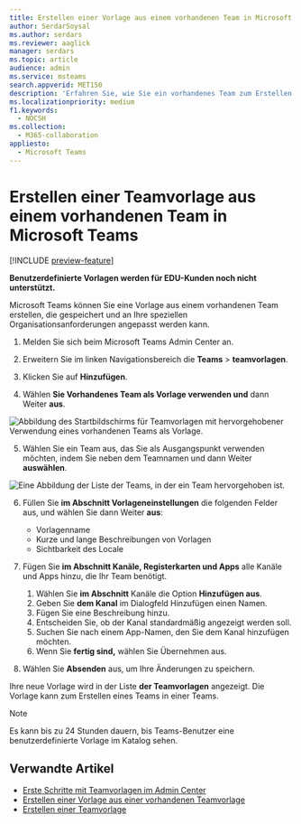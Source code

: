 ```yaml
---
title: Erstellen einer Vorlage aus einem vorhandenen Team in Microsoft Teams
author: SerdarSoysal
ms.author: serdars
ms.reviewer: aaglick
manager: serdars
ms.topic: article
audience: admin
ms.service: msteams
search.appverid: MET150
description: 'Erfahren Sie, wie Sie ein vorhandenes Team zum Erstellen einer neuen Vorlage in einem Microsoft Teams.'
ms.localizationpriority: medium
f1.keywords:
  - NOCSH
ms.collection:
  - M365-collaboration
appliesto:
  - Microsoft Teams
---
```


# <a name="create-a-team-template-from-an-existing-team-in-microsoft-teams"></a>Erstellen einer Teamvorlage aus einem vorhandenen Team in Microsoft Teams

[!INCLUDE [preview-feature](includes/preview-feature.md)]

**Benutzerdefinierte Vorlagen werden für EDU-Kunden noch nicht unterstützt.**

Microsoft Teams können Sie eine Vorlage aus einem vorhandenen Team erstellen, die gespeichert und an Ihre speziellen Organisationsanforderungen angepasst werden kann.

1. Melden Sie sich beim Microsoft Teams Admin Center an.

2. Erweitern Sie im linken Navigationsbereich die **Teams** >  **teamvorlagen**.

3. Klicken Sie auf **Hinzufügen**.

4. Wählen **Sie Vorhandenes Team als Vorlage verwenden und** dann Weiter **aus**.

 ![Abbildung des Startbildschirms für Teamvorlagen mit hervorgehobener Verwendung eines vorhandenen Teams als Vorlage.](media/team-existing-team-as-template.png)

5. Wählen Sie ein Team aus, das Sie als Ausgangspunkt verwenden möchten, indem Sie neben dem Teamnamen und dann Weiter **auswählen**.

![Eine Abbildung der Liste der Teams, in der ein Team hervorgehoben ist.](media/team-existing-team-selection.png)

6. Füllen Sie **im Abschnitt Vorlageneinstellungen** die folgenden Felder aus, und wählen Sie dann Weiter **aus**:
    - Vorlagenname
    - Kurze und lange Beschreibungen von Vorlagen
    - Sichtbarkeit des Locale  
  
7. Fügen Sie **im Abschnitt Kanäle, Registerkarten und Apps** alle Kanäle und Apps hinzu, die Ihr Team benötigt.

    1. Wählen Sie **im Abschnitt** Kanäle die Option **Hinzufügen aus**.
    2. Geben Sie **dem Kanal** im Dialogfeld Hinzufügen einen Namen.
    3. Fügen Sie eine Beschreibung hinzu.
    4. Entscheiden Sie, ob der Kanal standardmäßig angezeigt werden soll.
    5. Suchen Sie nach einem App-Namen, den Sie dem Kanal hinzufügen möchten.
    6. Wenn Sie **fertig sind,** wählen Sie Übernehmen aus.

8. Wählen Sie **Absenden** aus, um Ihre Änderungen zu speichern.

Ihre neue Vorlage wird in der Liste **der Teamvorlagen** angezeigt. Die Vorlage kann zum Erstellen eines Teams in einer Teams.

> [!Note]
> Es kann bis zu 24 Stunden dauern, bis Teams-Benutzer eine benutzerdefinierte Vorlage im Katalog sehen.

## <a name="related-articles"></a>Verwandte Artikel

- [Erste Schritte mit Teamvorlagen im Admin Center](get-started-with-teams-templates-in-the-admin-console.md)
- [Erstellen einer Vorlage aus einer vorhandenen Teamvorlage](create-template-from-existing-template.md)
- [Erstellen einer Teamvorlage](create-a-team-template.md)
